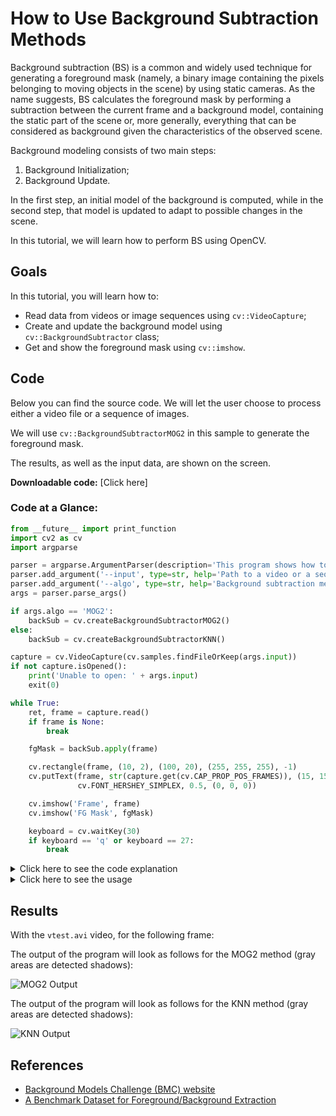 # How to Use Background Subtraction Methods

Background subtraction (BS) is a common and widely used technique for generating a foreground mask (namely, a binary image containing the pixels belonging to moving objects in the scene) by using static cameras. As the name suggests, BS calculates the foreground mask by performing a subtraction between the current frame and a background model, containing the static part of the scene or, more generally, everything that can be considered as background given the characteristics of the observed scene.

Background modeling consists of two main steps:

1. Background Initialization;
2. Background Update.

In the first step, an initial model of the background is computed, while in the second step, that model is updated to adapt to possible changes in the scene.

In this tutorial, we will learn how to perform BS using OpenCV.

## Goals

In this tutorial, you will learn how to:

- Read data from videos or image sequences using `cv::VideoCapture`;
- Create and update the background model using `cv::BackgroundSubtractor` class;
- Get and show the foreground mask using `cv::imshow`.

## Code

Below you can find the source code. We will let the user choose to process either a video file or a sequence of images.

We will use `cv::BackgroundSubtractorMOG2` in this sample to generate the foreground mask.

The results, as well as the input data, are shown on the screen.

**Downloadable code:** [Click here]

### Code at a Glance:

```python
from __future__ import print_function
import cv2 as cv
import argparse

parser = argparse.ArgumentParser(description='This program shows how to use background subtraction methods provided by OpenCV. You can process both videos and images.')
parser.add_argument('--input', type=str, help='Path to a video or a sequence of images.', default='vtest.avi')
parser.add_argument('--algo', type=str, help='Background subtraction method (KNN, MOG2).', default='MOG2')
args = parser.parse_args()

if args.algo == 'MOG2':
    backSub = cv.createBackgroundSubtractorMOG2()
else:
    backSub = cv.createBackgroundSubtractorKNN()

capture = cv.VideoCapture(cv.samples.findFileOrKeep(args.input))
if not capture.isOpened():
    print('Unable to open: ' + args.input)
    exit(0)

while True:
    ret, frame = capture.read()
    if frame is None:
        break

    fgMask = backSub.apply(frame)

    cv.rectangle(frame, (10, 2), (100, 20), (255, 255, 255), -1)
    cv.putText(frame, str(capture.get(cv.CAP_PROP_POS_FRAMES)), (15, 15),
               cv.FONT_HERSHEY_SIMPLEX, 0.5, (0, 0, 0))

    cv.imshow('Frame', frame)
    cv.imshow('FG Mask', fgMask)

    keyboard = cv.waitKey(30)
    if keyboard == 'q' or keyboard == 27:
        break
```

<details>
<summary>Click here to see the code explanation</summary>

### 1. Importing Modules

```python
from __future__ import print_function
import cv2 as cv
import argparse
```

- **`from __future__ import print_function`**: Ensures compatibility between Python 2 and Python 3 for the `print` function. This allows the use of the `print()` function even if the code is executed in Python 2.
- **`import cv2 as cv`**: Imports the OpenCV library, which provides functions for image processing and computer vision.
- **`import argparse`**: Imports the `argparse` module, which is used to handle command-line arguments.

### 2. Argument Parsing

```python
parser = argparse.ArgumentParser(description='This program shows how to use background subtraction methods provided by OpenCV. You can process both videos and images.')
parser.add_argument('--input', type=str, help='Path to a video or a sequence of images.', default='vtest.avi')
parser.add_argument('--algo', type=str, help='Background subtraction method (KNN, MOG2).', default='MOG2')
args = parser.parse_args()
```

- **`argparse.ArgumentParser()`**: Creates a parser object to handle command-line arguments. The `description` parameter provides a brief description of the program.
- **`parser.add_argument('--input', ...)`**: Adds an argument `--input` to specify the path to the input video or image sequence. If not provided, it defaults to `'vtest.avi'`.
- **`parser.add_argument('--algo', ...)`**: Adds an argument `--algo` to choose the background subtraction algorithm, either `'KNN'` or `'MOG2'`. It defaults to `'MOG2'`.
- **`args = parser.parse_args()`**: Parses the command-line arguments and stores them in `args`.

### 3. Selecting the Background Subtraction Algorithm

```python
if args.algo == 'MOG2':
    backSub = cv.createBackgroundSubtractorMOG2()
else:
    backSub = cv.createBackgroundSubtractorKNN()
```

- **`if args.algo == 'MOG2':`**: Checks if the user selected the `MOG2` algorithm.
- **`backSub = cv.createBackgroundSubtractorMOG2()`**: Creates a background subtractor using the MOG2 algorithm. MOG2 is a Gaussian Mixture-based Background/Foreground Segmentation Algorithm.
- **`else: backSub = cv.createBackgroundSubtractorKNN()`**: If the algorithm is not `MOG2`, the KNN (K-Nearest Neighbors) algorithm is used instead for background subtraction.

### 4. Capturing the Video or Images

```python
capture = cv.VideoCapture(cv.samples.findFileOrKeep(args.input))
if not capture.isOpened():
    print('Unable to open: ' + args.input)
    exit(0)
```

- **`capture = cv.VideoCapture(cv.samples.findFileOrKeep(args.input))`**: Opens the video file or image sequence specified by the `--input` argument. `cv.samples.findFileOrKeep()` helps locate the file.
- **`if not capture.isOpened():`**: Checks if the video file was successfully opened.
- **`print('Unable to open: ' + args.input)`**: Prints an error message if the file cannot be opened.
- **`exit(0)`**: Exits the program if the file cannot be opened.

### 5. Processing the Video Frames

```python
while True:
    ret, frame = capture.read()
    if frame is None:
        break

    fgMask = backSub.apply(frame)

    cv.rectangle(frame, (10, 2), (100, 20), (255, 255, 255), -1)
    cv.putText(frame, str(capture.get(cv.CAP_PROP_POS_FRAMES)), (15, 15),
               cv.FONT_HERSHEY_SIMPLEX, 0.5, (0, 0, 0))

    cv.imshow('Frame', frame)
    cv.imshow('FG Mask', fgMask)

    keyboard = cv.waitKey(30)
    if keyboard == 'q' or keyboard == 27:
        break
```

- **`while True:`**: Creates an infinite loop to continuously read frames from the video or image sequence.
- **`ret, frame = capture.read()`**: Reads the next frame from the video. `ret` is a boolean indicating if the frame was successfully read. `frame` is the actual image array.
- **`if frame is None:`**: Checks if the frame is empty or if the end of the video is reached.
- **`break`**: Exits the loop if no more frames are available.

#### Background Subtraction

```python
fgMask = backSub.apply(frame)
```

- **`fgMask = backSub.apply(frame)`**: Applies the selected background subtraction method to the current frame to generate a foreground mask (`fgMask`). This mask highlights the moving objects in the scene.

#### Drawing and Displaying the Frame

```python
cv.rectangle(frame, (10, 2), (100, 20), (255, 255, 255), -1)
cv.putText(frame, str(capture.get(cv.CAP_PROP_POS_FRAMES)), (15, 15),
           cv.FONT_HERSHEY_SIMPLEX, 0.5, (0, 0, 0))
```

- **`cv.rectangle(frame, (10, 2), (100, 20), (255, 255, 255), -1)`**: Draws a white rectangle on the frame. This rectangle is positioned at the top left corner and is used to overlay text.
- **`cv.putText(frame, str(capture.get(cv.CAP_PROP_POS_FRAMES)), (15, 15), cv.FONT_HERSHEY_SIMPLEX, 0.5, (0, 0, 0))`**: Writes the current frame number inside the rectangle using the `cv.putText()` function.

#### Displaying the Results

```python
cv.imshow('Frame', frame)
cv.imshow('FG Mask', fgMask)
```

- **`cv.imshow('Frame', frame)`**: Displays the original frame with the overlaid text.
- **`cv.imshow('FG Mask', fgMask)`**: Displays the foreground mask, showing the detected moving objects.

#### Handling User Input

```python
keyboard = cv.waitKey(30)
if keyboard == 'q' or keyboard == 27:
    break
```

- **`keyboard = cv.waitKey(30)`**: Waits for a key press for 30 milliseconds. The function returns the ASCII value of the pressed key.
- **`if keyboard == 'q' or keyboard == 27:`**: If the 'q' key (or ESC key) is pressed, the loop breaks, and the program exits.

### Summary

This program uses OpenCV to perform background subtraction on a video or sequence of images. It allows the user to choose between two algorithms: MOG2 and KNN. The program processes each frame, applies the chosen background subtraction method, and displays both the original frame and the foreground mask. The user can exit the program by pressing 'q' or the ESC key.

</details>

<details>
<summary>Click here to see the usage</summary>
  To use your camera for background subtraction (BS) with the code provided earlier, you can modify the `input` argument to use the camera feed instead of a video file. Here's how you can do it:

### Modified Code for Camera Input with Background Subtraction:

```python
from __future__ import print_function
import cv2 as cv
import argparse

# Setting up argument parser
parser = argparse.ArgumentParser(description='This program shows how to use background subtraction methods provided by OpenCV. You can process both videos and images.')
parser.add_argument('--algo', type=str, help='Background subtraction method (KNN, MOG2).', default='MOG2')
args = parser.parse_args()

# Select background subtraction method
if args.algo == 'MOG2':
    backSub = cv.createBackgroundSubtractorMOG2()
else:
    backSub = cv.createBackgroundSubtractorKNN()

# Capture video from the default camera (0)
capture = cv.VideoCapture(0)

if not capture.isOpened():
    print('Error: Unable to open the camera.')
    exit(0)

while True:
    ret, frame = capture.read()
    if not ret:
        print("Error: Unable to read the frame.")
        break

    # Apply the background subtraction algorithm to the frame
    fgMask = backSub.apply(frame)

    # Add text on the frame showing the current frame number
    cv.rectangle(frame, (10, 2), (100, 20), (255, 255, 255), -1)
    cv.putText(frame, str(capture.get(cv.CAP_PROP_POS_FRAMES)), (15, 15),
               cv.FONT_HERSHEY_SIMPLEX, 0.5, (0, 0, 0))

    # Display the original frame and the foreground mask
    cv.imshow('Frame', frame)
    cv.imshow('FG Mask', fgMask)

    # Exit the loop when 'q' or ESC is pressed
    keyboard = cv.waitKey(30)
    if keyboard == 'q' or keyboard == 27:
        break

# Release the camera and close all OpenCV windows
capture.release()
cv.destroyAllWindows()
```

### Explanation of Changes:

1. **Camera as Input**:
   - `capture = cv.VideoCapture(0)` is used to capture video from your default camera instead of reading from a file.
2. **Frame Handling**:

   - The rest of the code remains largely the same, where each frame captured from the camera is processed for background subtraction using either the MOG2 or KNN algorithm.

3. **Foreground Mask**:

   - The foreground mask `fgMask` is calculated for each frame using `backSub.apply(frame)`.

4. **Display Windows**:

   - Two windows are displayed: one showing the original frame (`Frame`) and another showing the foreground mask (`FG Mask`).

5. **Loop Exit**:
   - The loop will continue capturing and processing frames until the user presses 'q' or ESC.

This setup will allow you to perform background subtraction using your webcam in real time.

</details>

## Results

With the `vtest.avi` video, for the following frame:

The output of the program will look as follows for the MOG2 method (gray areas are detected shadows):

![MOG2 Output](https://docs.opencv.org/5.x/Background_Subtraction_Tutorial_frame.jpg)

The output of the program will look as follows for the KNN method (gray areas are detected shadows):

![KNN Output](https://docs.opencv.org/5.x/Background_Subtraction_Tutorial_result_MOG2.jpg)

## References

- [Background Models Challenge (BMC) website](http://bmc.iut-auvergne.com/)
- [A Benchmark Dataset for Foreground/Background Extraction](https://www.researchgate.net/publication/260091324_A_Benchmark_Dataset_for_ForegroundBackground_Extraction)
